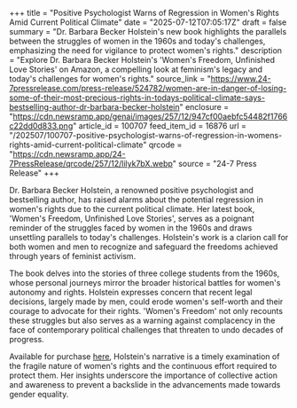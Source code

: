 +++
title = "Positive Psychologist Warns of Regression in Women's Rights Amid Current Political Climate"
date = "2025-07-12T07:05:17Z"
draft = false
summary = "Dr. Barbara Becker Holstein's new book highlights the parallels between the struggles of women in the 1960s and today's challenges, emphasizing the need for vigilance to protect women's rights."
description = "Explore Dr. Barbara Becker Holstein's 'Women's Freedom, Unfinished Love Stories' on Amazon, a compelling look at feminism's legacy and today's challenges for women's rights."
source_link = "https://www.24-7pressrelease.com/press-release/524782/women-are-in-danger-of-losing-some-of-their-most-precious-rights-in-todays-political-climate-says-bestselling-author-dr-barbara-becker-holstein"
enclosure = "https://cdn.newsramp.app/genai/images/257/12/947cf00aebfc54482f1766c22dd0d833.png"
article_id = 100707
feed_item_id = 16876
url = "/202507/100707-positive-psychologist-warns-of-regression-in-womens-rights-amid-current-political-climate"
qrcode = "https://cdn.newsramp.app/24-7PressRelease/qrcode/257/12/lilyk7bX.webp"
source = "24-7 Press Release"
+++

<p>Dr. Barbara Becker Holstein, a renowned positive psychologist and bestselling author, has raised alarms about the potential regression in women's rights due to the current political climate. Her latest book, 'Women's Freedom, Unfinished Love Stories', serves as a poignant reminder of the struggles faced by women in the 1960s and draws unsettling parallels to today's challenges. Holstein's work is a clarion call for both women and men to recognize and safeguard the freedoms achieved through years of feminist activism.</p><p>The book delves into the stories of three college students from the 1960s, whose personal journeys mirror the broader historical battles for women's autonomy and rights. Holstein expresses concern that recent legal decisions, largely made by men, could erode women's self-worth and their courage to advocate for their rights. 'Women's Freedom' not only recounts these struggles but also serves as a warning against complacency in the face of contemporary political challenges that threaten to undo decades of progress.</p><p>Available for purchase <a href='https://example.com' rel='nofollow' target='_blank'>here</a>, Holstein's narrative is a timely examination of the fragile nature of women's rights and the continuous effort required to protect them. Her insights underscore the importance of collective action and awareness to prevent a backslide in the advancements made towards gender equality.</p>